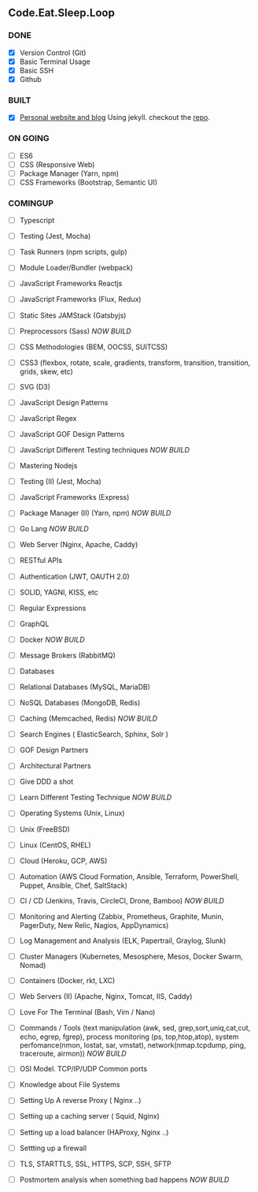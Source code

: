 ## Code.Eat.Sleep.Loop

### DONE
* [x] Version Control (Git)
* [x] Basic Terminal Usage
* [x] Basic SSH
* [x] Github

### BUILT
* [x] [Personal website and blog](https://mwamodojnr.github.io) Using jekyll. checkout the [repo](https://github.com/mwamodojnr/mwamodojnr.github.io).

### ON GOING
* [ ] ES6
* [ ] CSS (Responsive Web)
* [ ] Package Manager (Yarn, npm)
* [ ] CSS Frameworks (Bootstrap, Semantic UI)

### COMINGUP
* [ ] Typescript
* [ ] Testing (Jest, Mocha)
* [ ] Task Runners (npm scripts, gulp)
* [ ] Module Loader/Bundler (webpack)
* [ ] JavaScript Frameworks Reactjs
* [ ] JavaScript Frameworks (Flux, Redux)
* [ ] Static Sites JAMStack (Gatsbyjs)

* [ ] Preprocessors (Sass)
*NOW BUILD*

* [ ] CSS Methodologies (BEM, OOCSS, SUITCSS)
* [ ] CSS3 (flexbox, rotate, scale, gradients, transform, transition, transition, grids, skew, etc)
* [ ] SVG (D3)
* [ ] JavaScript Design Patterns
* [ ] JavaScript Regex
* [ ] JavaScript GOF Design Patterns
* [ ] JavaScript Different Testing techniques
*NOW BUILD*

* [ ] Mastering Nodejs
* [ ] Testing (II) (Jest, Mocha)
* [ ] JavaScript Frameworks (Express)
* [ ] Package Manager (II) (Yarn, npm)
*NOW BUILD*

* [ ] Go Lang
*NOW BUILD*

* [ ] Web Server (Nginx, Apache, Caddy)
* [ ] RESTful APIs
* [ ] Authentication (JWT, OAUTH 2.0)
* [ ] SOLID, YAGNI, KISS, etc
* [ ] Regular Expressions
* [ ] GraphQL
* [ ] Docker
*NOW BUILD*

* [ ] Message Brokers (RabbitMQ)

* [ ] Databases
* [ ] Relational Databases (MySQL, MariaDB)
* [ ] NoSQL Databases (MongoDB, Redis)
* [ ] Caching (Memcached, Redis)
*NOW BUILD*

* [ ] Search Engines ( ElasticSearch, Sphinx, Solr )
* [ ] GOF Design Partners
* [ ] Architectural Partners
* [ ] Give DDD a shot
* [ ] Learn Different Testing Technique
*NOW BUILD*

* [ ] Operating Systems (Unix, Linux)
* [ ] Unix (FreeBSD)
* [ ] Linux (CentOS, RHEL)

* [ ] Cloud (Heroku, GCP, AWS)
* [ ] Automation (AWS Cloud Formation, Ansible, Terraform, PowerShell, Puppet, Ansible, Chef, SaltStack)

* [ ] CI / CD (Jenkins, Travis, CircleCI, Drone, Bamboo)
*NOW BUILD*

* [ ] Monitoring and Alerting (Zabbix, Prometheus, Graphite, Munin, PagerDuty, New Relic, Nagios, AppDynamics)

* [ ] Log Management and Analysis (ELK, Papertrail, Graylog, Slunk)

* [ ] Cluster Managers (Kubernetes, Mesosphere, Mesos, Docker Swarm, Nomad)

* [ ] Containers (Docker, rkt, LXC)

* [ ] Web Servers (II) (Apache, Nginx, Tomcat, IIS, Caddy)

* [ ] Love For The Terminal (Bash, Vim / Nano)
* [ ] Commands / Tools (text manipulation (awk, sed, grep,sort,uniq,cat,cut, echo, egrep, fgrep), process monitoring (ps, top,htop,atop), system perfomance(nmon, lostat, sar, vmstat), network(nmap.tcpdump, ping, traceroute, airmon))
*NOW BUILD*

* [ ] OSI Model. TCP/IP/UDP Common ports
* [ ] Knowledge about File Systems
* [ ] Setting Up A reverse Proxy ( Nginx ..)
* [ ] Setting up a caching server ( Squid, Nginx)
* [ ] Setting up a load balancer (HAProxy, Nginx ..)
* [ ] Settting up a firewall
* [ ] TLS, STARTTLS, SSL, HTTPS, SCP, SSH, SFTP
* [ ] Postmortem analysis when something bad happens
*NOW BUILD*